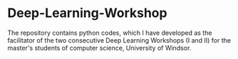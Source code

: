 # Deep-Learning-Workshop
The repository contains python codes, which I have developed as the facilitator of the two consecutive Deep Learning Workshops (I and II) for the master's students of computer science, University of Windsor.
